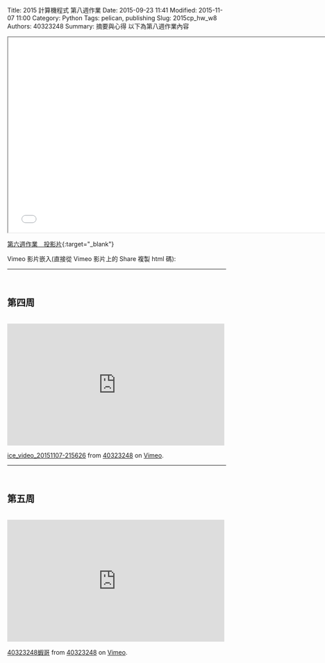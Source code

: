 Title: 2015 計算機程式 第八週作業
Date: 2015-09-23 11:41
Modified: 2015-11-07 11:00
Category: Python
Tags: pelican, publishing
Slug: 2015cp_hw_w8
Authors: 40323248
Summary: 摘要與心得
以下為第八週作業內容

<iframe src="40323248_cp_w8.html" width="750" height="450"></iframe>

[第六週作業　投影片](40323248_cp_w8.html){:target="_blank"}

Vimeo 影片嵌入(直接從 Vimeo 影片上的 Share 複製 html 碼):

<hr/>
<br>
<h2>第四周</h2>
<br>
<iframe src="https://player.vimeo.com/video/144976293" width="500" height="281" frameborder="0" webkitallowfullscreen mozallowfullscreen allowfullscreen></iframe> <p><a href="https://vimeo.com/144976293">ice_video_20151107-215626</a> from <a href="https://vimeo.com/user44975888">40323248</a> on <a href="https://vimeo.com">Vimeo</a>.</p>






<hr/>
<br>
<h2>第五周</h2>
<br>
<iframe src="https://player.vimeo.com/video/142838295" width="500" height="281" frameborder="0" webkitallowfullscreen mozallowfullscreen allowfullscreen></iframe> <p><a href="https://vimeo.com/142838295">40323248蝦哥</a> from <a href="https://vimeo.com/user44975888">40323248</a> on <a href="https://vimeo.com">Vimeo</a>.</p>



